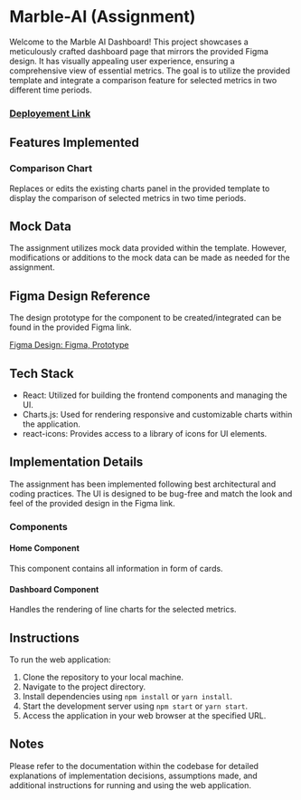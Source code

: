 # Marble-AI (Assignment)

Welcome to the Marble AI Dashboard! This project showcases a meticulously crafted dashboard page that mirrors the provided Figma design. It has visually appealing user experience, ensuring a comprehensive view of essential metrics. The goal is to utilize the provided template and integrate a comparison feature for selected metrics in two different time periods.

### [Deployement Link](https://marble-ai-xi.vercel.app/)

## Features Implemented

### Comparison Chart

Replaces or edits the existing charts panel in the provided template to display the comparison of selected metrics in two time periods.

## Mock Data

The assignment utilizes mock data provided within the template. However, modifications or additions to the mock data can be made as needed for the assignment.

## Figma Design Reference

The design prototype for the component to be created/integrated can be found in the provided Figma link.

[Figma Design: Figma, Prototype](https://www.figma.com/file/ZpmOhfE92tHoZZziLBt7at/Marble-React-Components?type=design&node-id=930-1170&mode=design&t=kUI8L8SfUhxq4e8T-0)

## Tech Stack

- React: Utilized for building the frontend components and managing the UI.
- Charts.js: Used for rendering responsive and customizable charts within the application.
- react-icons: Provides access to a library of icons for UI elements.

## Implementation Details

The assignment has been implemented following best architectural and coding practices. The UI is designed to be bug-free and match the look and feel of the provided design in the Figma link.

### Components

#### Home Component

This component contains all information in form of cards.

#### Dashboard Component

Handles the rendering of line charts for the selected metrics.

## Instructions

To run the web application:

1. Clone the repository to your local machine.
2. Navigate to the project directory.
3. Install dependencies using `npm install` or `yarn install`.
4. Start the development server using `npm start` or `yarn start`.
5. Access the application in your web browser at the specified URL.

## Notes

Please refer to the documentation within the codebase for detailed explanations of implementation decisions, assumptions made, and additional instructions for running and using the web application.

